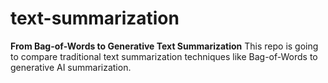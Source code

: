 # text-summarization

**From Bag-of-Words to Generative Text Summarization**
This repo is going to compare traditional text summarization techniques like Bag-of-Words to generative AI summarization.

